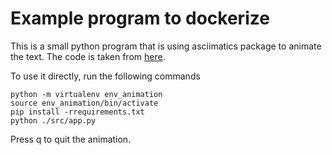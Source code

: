 # Example program to dockerize

This is a small python program that is using asciimatics package to animate the text.
The code is taken from [here](https://pypi.org/project/asciimatics/).

To use it directly, run the following commands

```
python -m virtualenv env_animation
source env_animation/bin/activate
pip install -rrequirements.txt
python ./src/app.py
```
Press q to quit the animation.
